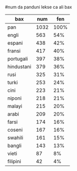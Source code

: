 #num da panduni lekse ca ali bax

| bax | num | fen |
|-----|-----|-----|
| pan | 1032 | 100% |
| engli | 563 | 54% |
| espani | 438 | 42% |
| fransi | 417 | 40% |
| portugali | 397 | 38% |
| hindustani | 379 | 36% |
| rusi | 325 | 31% |
| turki | 253 | 24% |
| cini | 223 | 21% |
| niponi | 218 | 21% |
| malayi | 215 | 20% |
| arabi | 209 | 20% |
| farsi | 174 | 16% |
| coseni | 167 | 16% |
| swahili | 161 | 15% |
| bangli | 143 | 13% |
| vieti | 87 | 8% |
| filipini | 42 | 4% |
